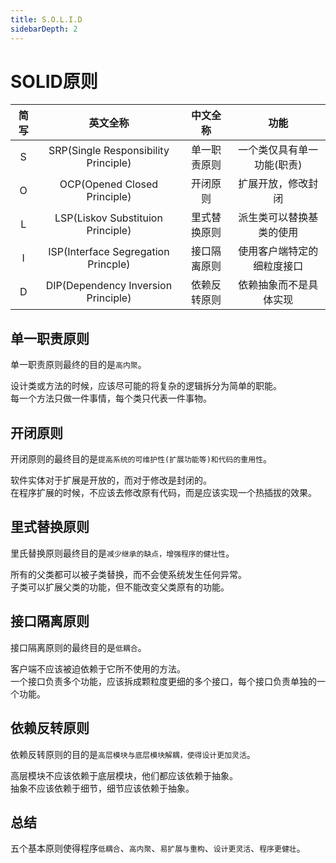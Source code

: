 ```yaml
---
title: S.O.L.I.D
sidebarDepth: 2
---
```


# SOLID原则

简写|英文全称|中文全称|功能
:--:|:--:|:--:|:--:
S|SRP(Single Responsibility Principle)|单一职责原则|一个类仅具有单一功能(职责)
O|OCP(Opened Closed Principle)|开闭原则|扩展开放，修改封闭
L|LSP(Liskov Substituion Principle)|里式替换原则|派生类可以替换基类的使用
I|ISP(Interface Segregation Princple)|接口隔离原则|使用客户端特定的细粒度接口
D|DIP(Dependency Inversion Principle)|依赖反转原则|依赖抽象而不是具体实现

## 单一职责原则
单一职责原则最终的目的是`高内聚`。

设计类或方法的时候，应该尽可能的将复杂的逻辑拆分为简单的职能。  
每一个方法只做一件事情，每个类只代表一件事物。

## 开闭原则
开闭原则的最终目的是`提高系统的可维护性(扩展功能等)和代码的重用性`。

软件实体对于扩展是开放的，而对于修改是封闭的。  
在程序扩展的时候，不应该去修改原有代码，而是应该实现一个热插拔的效果。

## 里式替换原则
里氏替换原则最终目的是`减少继承的缺点，增强程序的健壮性`。

所有的父类都可以被子类替换，而不会使系统发生任何异常。  
子类可以扩展父类的功能，但不能改变父类原有的功能。

## 接口隔离原则
接口隔离原则的最终目的是`低耦合`。

客户端不应该被迫依赖于它所不使用的方法。  
一个接口负责多个功能，应该拆成颗粒度更细的多个接口，每个接口负责单独的一个功能。

## 依赖反转原则
依赖反转原则的目的是`高层模块与底层模块解耦，使得设计更加灵活`。

高层模块不应该依赖于底层模块，他们都应该依赖于抽象。  
抽象不应该依赖于细节，细节应该依赖于抽象。

## 总结
五个基本原则使得程序`低耦合`、`高内聚`、`易扩展与重构`、`设计更灵活`、`程序更健壮`。